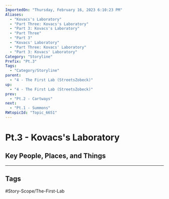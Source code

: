 ```yaml
---
ImportedOn: "Thursday, February 16, 2023 6:10:23 PM"
Aliases:
  - "Kovacs's Laboratory"
  - "Part Three: Kovacs's Laboratory"
  - "Part 3: Kovacs's Laboratory"
  - "Part Three"
  - "Part 3"
  - "Kovacs' Laboratory"
  - "Part Three: Kovacs' Laboratory"
  - "Part 3: Kovacs' Laboratory"
Category: "Storyline"
Prefix: "Pt.3"
Tags:
  - "Category/Storyline"
parent:
  - "4 - The First Lab (StreetsZobeck)"
up:
  - "4 - The First Lab (StreetsZobeck)"
prev:
  - "Pt.2 - Cartways"
next:
  - "Pt.1 - Summons"
RWtopicId: "Topic_6651"
---
```

# Pt.3 - Kovacs's Laboratory
## Key People, Places, and Things

---
## Tags
#Story-Scope/The-First-Lab

